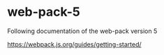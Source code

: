 # web-pack-5
Following documentation of the web-pack version 5

https://webpack.js.org/guides/getting-started/
